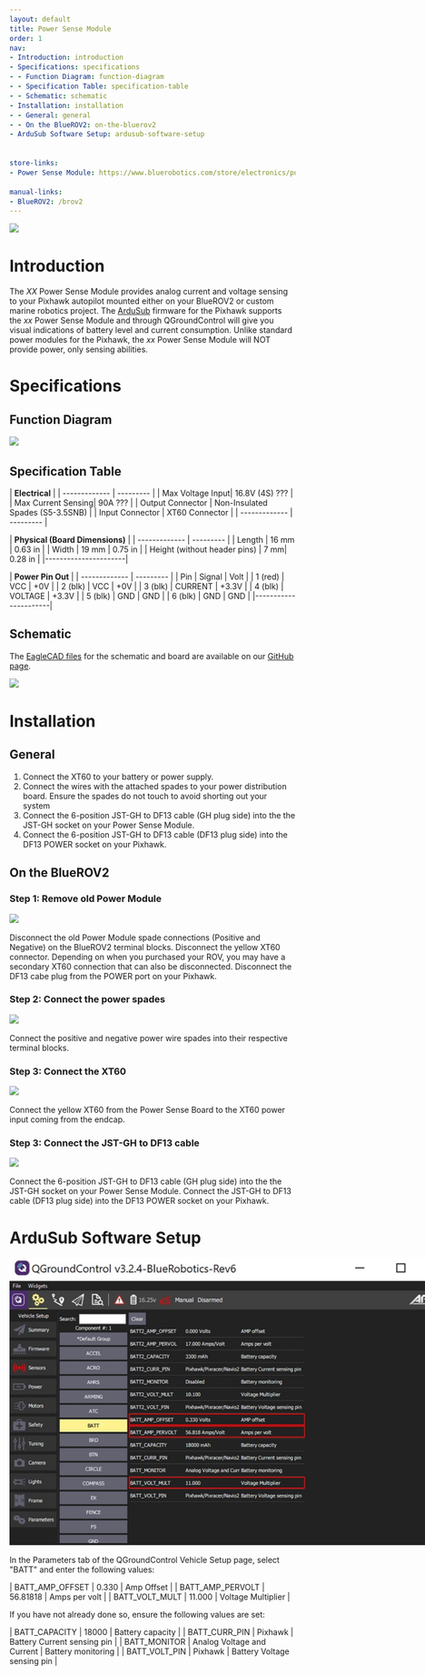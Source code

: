 ```yaml
---
layout: default
title: Power Sense Module
order: 1
nav:
- Introduction: introduction
- Specifications: specifications
- - Function Diagram: function-diagram
- - Specification Table: specification-table
- - Schematic: schematic
- Installation: installation
- - General: general
- - On the BlueROV2: on-the-bluerov2
- ArduSub Software Setup: ardusub-software-setup


store-links:
- Power Sense Module: https://www.bluerobotics.com/store/electronics/power-sense-module/

manual-links:
- BlueROV2: /brov2
---
```


<img src="/power-sense-module/cad/power-sense-module-banner.PNG" class="img-responsive" style="max-width:900px"  />

# Introduction

The <em>XX</em> Power Sense Module  provides analog current and voltage sensing to your Pixhawk autopilot mounted either on your BlueROV2 or custom marine robotics project. The <a href="http://ardusub.com/">ArduSub</a> firmware for the Pixhawk supports the <em>xx</em> Power Sense Module and through QGroundControl will give you visual indications of battery level and current consumption. Unlike standard power modules for the Pixhawk, the <em>xx</em> Power Sense Module will NOT provide power, only sensing abilities. 

# Specifications

## Function Diagram

<img src="/power-sense-module/cad/function-diagram.PNG" class="img-responsive" style="max-width:800px"  />

## Specification Table


|      **Electrical**       |
| ------------- | --------- |
| Max Voltage Input| 16.8V (4S) ??? |
| Max Current Sensing| 90A ??? |
| Output Connector | Non-Insulated Spades (S5-3.5SNB) |
| Input Connector | XT60 Connector |
| ------------- | --------- |

|  **Physical (Board Dimensions)**  |
| ------------- | --------- |
| Length | 16 mm | 0.63 in |
| Width | 19 mm | 0.75 in |
| Height (without header pins) | 7 mm| 0.28 in |
|----------------------|

|  **Power Pin Out**  |
| ------------- | --------- |
| Pin | Signal | Volt |
| 1 (red) | VCC | +0V |
| 2 (blk) | VCC | +0V |
| 3 (blk) | CURRENT | +3.3V |
| 4 (blk) | VOLTAGE | +3.3V |
| 5 (blk) | GND | GND |
| 6 (blk) | GND | GND |
|----------------------|

## Schematic

The [EagleCAD files](https://github.com/bluerobotics/power-sense-module) for the schematic and board are available on our [GitHub page](https://github.com/bluerobotics).

[<img src="/power-sense-module/cad/power-sense-module-schematic.JPG" class="img-responsive" style="max-width:300px" />](https://github.com/bluerobotics/power-sense-module/raw/master/power-sense-module.pdf)

# Installation

## General

1. Connect the XT60 to your battery or power supply.
2. Connect the wires with the attached spades to your power distribution board. Ensure the spades do not touch to avoid shorting out your system
3. Connect the 6-position JST-GH to DF13 cable (GH plug side) into the the JST-GH socket on your Power Sense Module.
4. Connect the 6-position JST-GH to DF13 cable (DF13 plug side) into the DF13 POWER socket on your Pixhawk. 

## On the BlueROV2

### Step 1: Remove old Power Module

<img src="/power-sense-module/cad/.png" class="img-responsive" style="max-width:800px"  />

Disconnect the old Power Module spade connections (Positive and Negative) on the BlueROV2 terminal blocks. Disconnect the yellow XT60 connector. Depending on when you purchased your ROV, you may have a secondary XT60 connection that can also be disconnected. Disconnect the DF13 cabe plug from the POWER port on your Pixhawk.

### Step 2: Connect the power spades

<img src="/power-sense-module/cad/.png" class="img-responsive" style="max-width:800px"  />

Connect the positive and negative power wire spades into their respective terminal blocks.

### Step 3: Connect the XT60

<img src="/power-sense-module/cad/.png" class="img-responsive" style="max-width:800px"  />

Connect the yellow XT60 from the Power Sense Board to the XT60 power input coming from the endcap.

### Step 3: Connect the JST-GH to DF13 cable

<img src="/power-sense-module/cad/.png" class="img-responsive" style="max-width:800px"  />

Connect the 6-position JST-GH to DF13 cable (GH plug side) into the the JST-GH socket on your Power Sense Module. Connect the JST-GH to DF13 cable (DF13 plug side) into the DF13 POWER socket on your Pixhawk.

# ArduSub Software Setup

<img src="/power-sense-module/cad/PSM-Ardusub-Highlighted.jpg" class="img-responsive" style="max-width:800px"  />

In the Parameters tab of the QGroundControl Vehicle Setup page, select "BATT" and enter the following values:

| BATT_AMP_OFFSET | 0.330 | Amp Offset | 
| BATT_AMP_PERVOLT | 56.81818 | Amps per volt |
| BATT_VOLT_MULT | 11.000 | Voltage Multiplier |

If you have not already done so, ensure the following values are set:

| BATT_CAPACITY | 18000 | Battery capacity |
| BATT_CURR_PIN | Pixhawk | Battery Current sensing pin |
| BATT_MONITOR | Analog Voltage and Current | Battery monitoring |
| BATT_VOLT_PIN | Pixhawk | Battery Voltage sensing pin |
